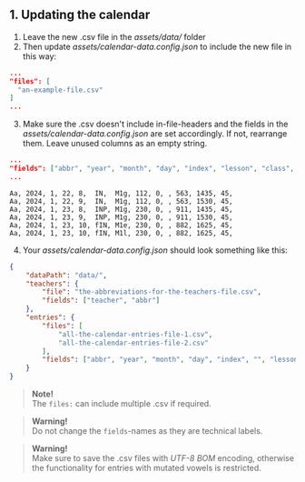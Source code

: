 ## 1. Updating the calendar
1. Leave the new .csv file in the *assets/data/* folder
2. Then update *assets/calendar-data.config.json* to include the new file in this way:
```json
...
"files": [
  "an-example-file.csv"
]
...
```
3. Make sure the .csv doesn't include in-file-headers and the fields in the *assets/calendar-data.config.json* are set accordingly. If not, rearrange them. Leave unused columns as an empty string.
```json
...
"fields": ["abbr", "year", "month", "day", "index", "lesson", "class", "room", "", "", "", "time", "duration", ""]
...
```
```csv
Aa, 2024, 1, 22, 8,  IN,  M1g, 112, 0, , 563, 1435, 45,
Aa, 2024, 1, 22, 9,  IN,  M1g, 112, 0, , 563, 1530, 45,
Aa, 2024, 1, 23, 8,  INP, M1g, 230, 0, , 911, 1435, 45,
Aa, 2024, 1, 23, 9,  INP, M1g, 230, 0, , 911, 1530, 45,
Aa, 2024, 1, 23, 10, fIN, M1e, 230, 0, , 882, 1625, 45,
Aa, 2024, 1, 23, 10, fIN, M1l, 230, 0, , 882, 1625, 45,
```
4. Your *assets/calendar-data.config.json* should look something like this:
```json
{
    "dataPath": "data/",
    "teachers": {
        "file": "the-abbreviations-for-the-teachers-file.csv",
        "fields": ["teacher", "abbr"]
    },
    "entries": {
        "files": [
            "all-the-calendar-entries-file-1.csv",
            "all-the-calendar-entries-file-2.csv"
        ],
        "fields": ["abbr", "year", "month", "day", "index", "", "lesson", "class", "room", "time", "duration", "", ""]
    }
}

```
> **Note!**  
> The `files:` can include multiple .csv if required.

> **Warning!**  
> Do not change the `fields`-names as they are technical labels.

> **Warning!**  
> Make sure to save the .csv files with *UTF-8 BOM* encoding, otherwise the functionality for entries with mutated vowels is restricted.
